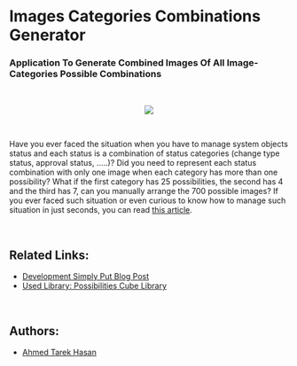 # Images Categories Combinations Generator
### Application To Generate Combined Images Of All Image-Categories Possible Combinations

<br/>

<p align="center">
  <img src="https://2.bp.blogspot.com/-I_1MhMVzZkg/UrX_8biBbfI/AAAAAAAAAqo/KdPBV6-cTrE/s400/04.png">
</p>

<br/>

Have you ever faced the situation when you have to manage system objects status and each status is a combination of status categories (change type status, approval status, .....)? Did you need to represent each status combination with only one image when each category has more than one possibility? What if the first category has 25 possibilities, the second has 4 and the third has 7, can you manually arrange the 700 possible images? If you ever faced such situation or even curious to know how to manage such situation in just seconds, you can read [this article](http://developmentsimplyput.blogspot.com/2013/12/application-to-generate-combined-images.html).

<br/>

## Related Links:
* [Development Simply Put Blog Post](http://developmentsimplyput.blogspot.com/2013/12/application-to-generate-combined-images.html)
* [Used Library: Possibilities Cube Library](https://github.com/AhmedTarekHasan/PossibilitiesCubeLibrary)

<br/>

## Authors:
* [Ahmed Tarek Hasan](https://linkedin.com/in/atarekhasan)
